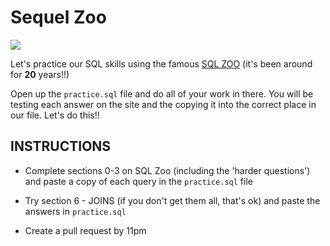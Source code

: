 # Sequel Zoo

![](https://i.imgur.com/I5KQ9Dv.gif)

Let's practice our SQL skills using the famous [SQL ZOO](https://sqlzoo.net/) (it's been around for **20** years!!)

Open up the `practice.sql` file and do all of your work in there. You will be testing each answer on the site and the copying it into the correct place in our file. Let's do this!!

## INSTRUCTIONS

- Complete sections 0-3 on SQL Zoo (including the 'harder questions') and paste a copy of each query in the `practice.sql` file

- Try section 6 - JOINS (if you don't get them all, that's ok) and paste the answers in `practice.sql`

- Create a pull request by 11pm
